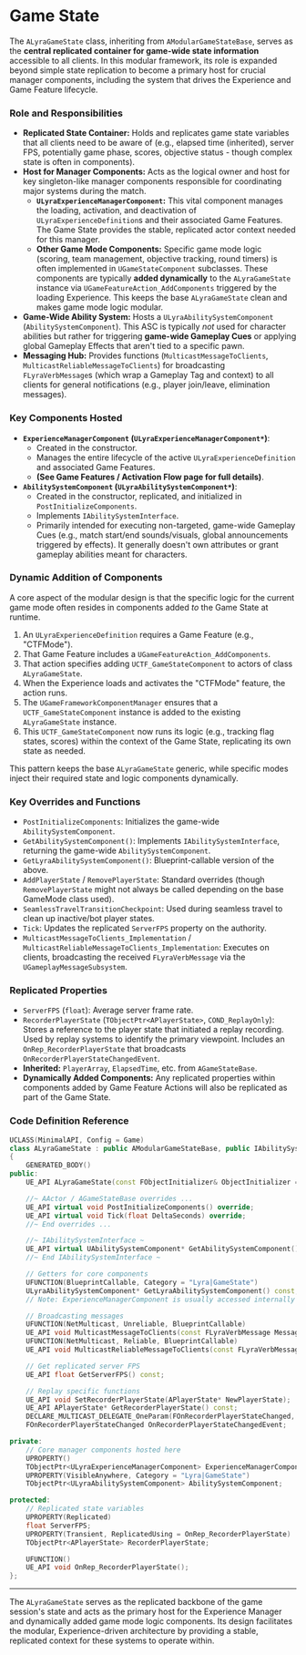 # Game State

The `ALyraGameState` class, inheriting from `AModularGameStateBase`, serves as the **central replicated container for game-wide state information** accessible to all clients. In this modular framework, its role is expanded beyond simple state replication to become a primary host for crucial manager components, including the system that drives the Experience and Game Feature lifecycle.

### Role and Responsibilities

* **Replicated State Container:** Holds and replicates game state variables that all clients need to be aware of (e.g., elapsed time (inherited), server FPS, potentially game phase, scores, objective status - though complex state is often in components).
* **Host for Manager Components:** Acts as the logical owner and host for key singleton-like manager components responsible for coordinating major systems during the match.
  * **`ULyraExperienceManagerComponent`:** This vital component manages the loading, activation, and deactivation of `ULyraExperienceDefinition`s and their associated Game Features. The Game State provides the stable, replicated actor context needed for this manager.
  * **Other Game Mode Components:** Specific game mode logic (scoring, team management, objective tracking, round timers) is often implemented in `UGameStateComponent` subclasses. These components are typically **added dynamically** to the `ALyraGameState` instance via `UGameFeatureAction_AddComponents` triggered by the loading Experience. This keeps the base `ALyraGameState` clean and makes game mode logic modular.
* **Game-Wide Ability System:** Hosts a `ULyraAbilitySystemComponent` (`AbilitySystemComponent`). This ASC is typically _not_ used for character abilities but rather for triggering **game-wide Gameplay Cues** or applying global Gameplay Effects that aren't tied to a specific pawn.
* **Messaging Hub:** Provides functions (`MulticastMessageToClients`, `MulticastReliableMessageToClients`) for broadcasting `FLyraVerbMessage`s (which wrap a Gameplay Tag and context) to all clients for general notifications (e.g., player join/leave, elimination messages).

### Key Components Hosted

* **`ExperienceManagerComponent` (`ULyraExperienceManagerComponent*`)**:
  * Created in the constructor.
  * Manages the entire lifecycle of the active `ULyraExperienceDefinition` and associated Game Features.
  * **(See Game Features / Activation Flow page for full details)**.
* **`AbilitySystemComponent` (`ULyraAbilitySystemComponent*`)**:
  * Created in the constructor, replicated, and initialized in `PostInitializeComponents`.
  * Implements `IAbilitySystemInterface`.
  * Primarily intended for executing non-targeted, game-wide Gameplay Cues (e.g., match start/end sounds/visuals, global announcements triggered by effects). It generally doesn't own attributes or grant gameplay abilities meant for characters.

### Dynamic Addition of Components

A core aspect of the modular design is that the specific logic for the current game mode often resides in components added _to_ the Game State at runtime.

1. An `ULyraExperienceDefinition` requires a Game Feature (e.g., "CTFMode").
2. That Game Feature includes a `UGameFeatureAction_AddComponents`.
3. That action specifies adding `UCTF_GameStateComponent` to actors of class `ALyraGameState`.
4. When the Experience loads and activates the "CTFMode" feature, the action runs.
5. The `UGameFrameworkComponentManager` ensures that a `UCTF_GameStateComponent` instance is added to the existing `ALyraGameState` instance.
6. This `UCTF_GameStateComponent` now runs its logic (e.g., tracking flag states, scores) within the context of the Game State, replicating its own state as needed.

This pattern keeps the base `ALyraGameState` generic, while specific modes inject their required state and logic components dynamically.

### Key Overrides and Functions

* `PostInitializeComponents`: Initializes the game-wide `AbilitySystemComponent`.
* `GetAbilitySystemComponent()`: Implements `IAbilitySystemInterface`, returning the game-wide `AbilitySystemComponent`.
* `GetLyraAbilitySystemComponent()`: Blueprint-callable version of the above.
* `AddPlayerState` / `RemovePlayerState`: Standard overrides (though `RemovePlayerState` might not always be called depending on the base GameMode class used).
* `SeamlessTravelTransitionCheckpoint`: Used during seamless travel to clean up inactive/bot player states.
* `Tick`: Updates the replicated `ServerFPS` property on the authority.
* `MulticastMessageToClients_Implementation` / `MulticastReliableMessageToClients_Implementation`: Executes on clients, broadcasting the received `FLyraVerbMessage` via the `UGameplayMessageSubsystem`.

### Replicated Properties

* `ServerFPS` (`float`): Average server frame rate.
* `RecorderPlayerState` (`TObjectPtr<APlayerState>`, `COND_ReplayOnly`): Stores a reference to the player state that initiated a replay recording. Used by replay systems to identify the primary viewpoint. Includes an `OnRep_RecorderPlayerState` that broadcasts `OnRecorderPlayerStateChangedEvent`.
* **Inherited:** `PlayerArray`, `ElapsedTime`, etc. from `AGameStateBase`.
* **Dynamically Added Components:** Any replicated properties within components added by Game Feature Actions will also be replicated as part of the Game State.

### Code Definition Reference

```cpp
UCLASS(MinimalAPI, Config = Game)
class ALyraGameState : public AModularGameStateBase, public IAbilitySystemInterface
{
	GENERATED_BODY()
public:
	UE_API ALyraGameState(const FObjectInitializer& ObjectInitializer = FObjectInitializer::Get());

	//~ AActor / AGameStateBase overrides ...
	UE_API virtual void PostInitializeComponents() override;
	UE_API virtual void Tick(float DeltaSeconds) override;
	//~ End overrides ...

	//~ IAbilitySystemInterface ~
	UE_API virtual UAbilitySystemComponent* GetAbilitySystemComponent() const override;
	//~ End IAbilitySystemInterface ~

	// Getters for core components
	UFUNCTION(BlueprintCallable, Category = "Lyra|GameState")
	ULyraAbilitySystemComponent* GetLyraAbilitySystemComponent() const;
	// Note: ExperienceManagerComponent is usually accessed internally or via GetGameState()->FindComponentByClass()

	// Broadcasting messages
	UFUNCTION(NetMulticast, Unreliable, BlueprintCallable)
	UE_API void MulticastMessageToClients(const FLyraVerbMessage Message);
	UFUNCTION(NetMulticast, Reliable, BlueprintCallable)
	UE_API void MulticastReliableMessageToClients(const FLyraVerbMessage Message);

	// Get replicated server FPS
	UE_API float GetServerFPS() const;

	// Replay specific functions
	UE_API void SetRecorderPlayerState(APlayerState* NewPlayerState);
	UE_API APlayerState* GetRecorderPlayerState() const;
	DECLARE_MULTICAST_DELEGATE_OneParam(FOnRecorderPlayerStateChanged, APlayerState*);
	FOnRecorderPlayerStateChanged OnRecorderPlayerStateChangedEvent;

private:
	// Core manager components hosted here
	UPROPERTY()
	TObjectPtr<ULyraExperienceManagerComponent> ExperienceManagerComponent;
	UPROPERTY(VisibleAnywhere, Category = "Lyra|GameState")
	TObjectPtr<ULyraAbilitySystemComponent> AbilitySystemComponent;

protected:
	// Replicated state variables
	UPROPERTY(Replicated)
	float ServerFPS;
	UPROPERTY(Transient, ReplicatedUsing = OnRep_RecorderPlayerState)
	TObjectPtr<APlayerState> RecorderPlayerState;

	UFUNCTION()
	UE_API void OnRep_RecorderPlayerState();
};
```

***

The `ALyraGameState` serves as the replicated backbone of the game session's state and acts as the primary host for the Experience Manager and dynamically added game mode logic components. Its design facilitates the modular, Experience-driven architecture by providing a stable, replicated context for these systems to operate within.
